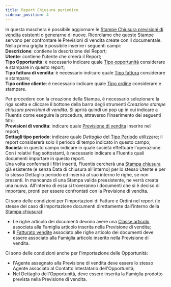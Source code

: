 ```yaml
---
title: Report Chiusura periodico 
sidebar_position: 4
---
```


In questa maschera è possibile aggiornare le [Stampe Chiusura previsioni di vendita](/docs/crm/sales-forecast-crm/report-forecast) esistenti o generarne di nuove. Ricordiamo che queste Stampe servono per confrontare le Previsioni di vendita create con il documentale.         
Nella prima griglia è possibile inserire i seguenti campi:       
**Descrizione**: contiene la descrizione del Report;      
**Utente**: contiene l'utente che creerà il Report;       
**Tipo Opportunità**: è necessario indicare quale [Tipo opportunità](/docs/configurations/tables/crm/opportunities/opportunity-type) considerare e stampare in questo report;       
**Tipo fattura di vendita**: è necessario indicare quale [Tipo fattura](/docs/configurations/tables/sales/invoices-type) considerare e stampare;       
**Tipo ordine cliente**: è necessario indicare quale [Tipo ordine](/docs/configurations/tables/sales/sales-order-types) considerare e stampare.      

Per procedere con la creazione della Stampa, è necessario selezionare la riga scelta e cliccare il bottone della barra degli strumenti *Creazione stampe chiusura previsioni di vendita*. Si aprirà quindi un pop up in cui indicare a Fluentis come eseguire la procedura, attraverso l'inserimento dei seguenti filtri:      
**Previsioni di vendita**: indicare quale [Previsione di vendita](/docs/crm/sales-forecast-crm/new-sales-forecast) inserire nel report;     
**Dettagli tipo periodo**: indicare quale *Dettaglio* del [Tipo Periodo](/docs/configurations/tables/crm/sales-forecast/period-type) utilizzare; il report considererà solo il periodo di tempo indicato in questo campo;      
**Società**: in questo campo indicare in quale società effettuare l'operazione.      
Con i relativi flag sottostanti, è necessario indicare a Fluentis quali documenti importare in questo report.          
Una volta confermati i filtri inseriti, Fluentis cercherà una [Stampa chiusura](/docs/crm/sales-forecast-crm/report-forecast) già esistente (e senza Data di chiusura all'interno) per lo stesso Utente e per lo stesso Dettaglio periodo ed inserirà al suo interno le righe, se non presenti. In mancanza di una Stampa valida preesistente, ne verrà creata una nuova. All'interno di essa si troveranno i documenti che si è deciso di importare, pronti per essere confrontati con la Previsione di vendita.   
  
Ci sono delle condizioni per l'importazioni di Fatture e Ordini nel report (le stesse del caso di importazione documenti direttamente dall'interno della [Stampa chiusura](/docs/crm/sales-forecast-crm/report-forecast)):     
- Le righe articolo dei documenti devono avere una [Classe articolo](/docs/configurations/tables/logistics/item-class) associata alla Famiglia articolo inserita nella Previsione di vendita;
- Il [Fatturato vendite](/docs/configurations/tables/sales/sales-turnover) associato alle righe articolo dei documenti deve essere associato alla Famiglia articolo inserito nella Previsione di vendita.        

Ci sono delle condizioni anche per l'importazione delle Opportunità:       
- l'Agente assegnato alla Previsione di vendita deve essere lo stesso Agente associato al Contatto intestatario dell'Opportunità;      
-  Nel Dettaglio dell'Opportunità, deve essere inserita la Famiglia prodotto prevista nella Previsione di vendita.